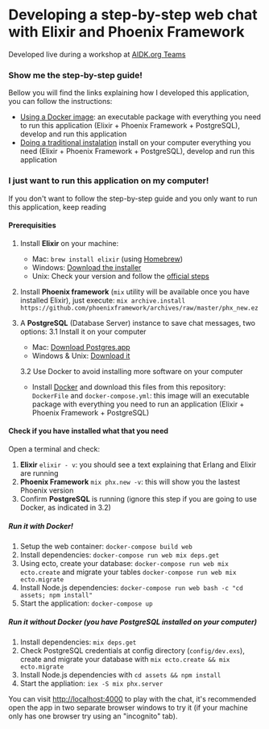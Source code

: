 # Developing a step-by-step web chat with Elixir and Phoenix Framework

Developed live during a workshop at [AIDK.org Teams](https://t3chfest.uc3m.es/2019/learn-with-t3chfest/introduccion-elixir-phoenix-framwork-desarrollando-chat-paso-paso/)


### Show me the step-by-step guide!

Bellow you will find the links explaining how I developed this application, you can follow the instructions:

- [Using a Docker image](step-by-step-docker-guide.md): an executable package with everything you need to run this application (Elixir + Phoenix Framework + PostgreSQL), develop and run this application
- [Doing a traditional instalation](step-by-step-guide.md) install on your computer everything you need (Elixir + Phoenix Framework + PostgreSQL), develop and run this application 


### I just want to run this application on my computer!

If you don't want to follow the step-by-step guide and you only want to run this application, keep reading

#### Prerequisities

1. Install **Elixir** on your machine:
    * Mac:  `brew install elixir` (using [Homebrew](https://brew.sh))
    * Windows: [Download the installer](https://repo.hex.pm/elixir-websetup.exe)
    * Unix: Check your version and follow the [official steps](https://elixir-lang.org/install.html#unix-and-unix-like)
     
2. Install **Phoenix framework** (`mix` utility will be available once you have installed Elixir), just execute: 
```mix archive.install https://github.com/phoenixframework/archives/raw/master/phx_new.ez```

3. A **PostgreSQL** (Database Server) instance to save chat messages, two options: 
	3.1 Install it on your computer
    * Mac: [Download Postgres.app](http://postgresapp.com/)
    * Windows & Unix: [Download it](https://www.postgresql.org/download/)

	3.2 Use Docker to avoid installing more software on your computer
    * Install [Docker](https://www.docker.com/) and download this files from this repository: `DockerFile` and `docker-compose.yml`: this image will an executable package with everything you need to run an application (Elixir + Phoenix Framework + PostgreSQL)


#### Check if you have installed what that you need
Open a terminal and check:
1. **Elixir** `elixir - v`: you should see a text explaining that Erlang and Elixir are running
2. **Phoenix Framework** `mix phx.new -v`: this will show you the lastest Phoenix version
3. Confirm **PostgreSQL** is running (ignore this step if you are going to use Docker, as indicated in 3.2)

##### Run it with Docker!
1. Setup the web container: `docker-compose build web`
2. Install dependencies: `docker-compose run web mix deps.get`
3. Using ecto, create your database: `docker-compose run web mix ecto.create` and migrate your tables `docker-compose run web mix ecto.migrate`
4. Install Node.js dependencies: `docker-compose run web bash -c "cd assets; npm install"`
5. Start the application: `docker-compose up`

##### Run it without Docker (you have PostgreSQL installed on your computer)
1. Install dependencies: `mix deps.get`
2. Check PostgreSQL credentials at config directory (`config/dev.exs`), create and migrate your database with `mix ecto.create && mix ecto.migrate`
3. Install Node.js dependencies with `cd assets && npm install`
4. Start the appliation: `iex -S mix phx.server` 

You can visit [http://localhost:4000](http://localhost:4000) to play with the chat, it's recommended open the app in two separate browser windows to try it (if your machine only has one browser try using an "incognito" tab).
